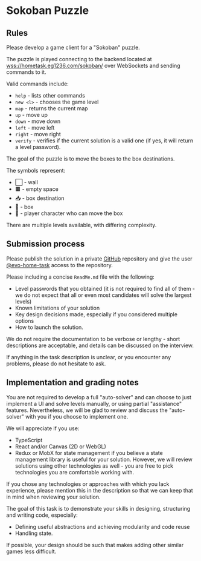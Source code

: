 # Sokoban Puzzle

## Rules

Please develop a game client for a "Sokoban" puzzle.

The puzzle is played connecting to the backend located at
[wss://hometask.eg1236.com/sokoban/](wss://hometask.eg1236.com/sokoban/) over WebSockets and sending
commands to it.

Valid commands include:
* `help` - lists other commands
* `new <l>` - chooses the game level
* `map` - returns the current map
* `up` - move up
* `down` - move down
* `left` - move left
* `right` - move right
* `verify` - verifies if the current solution is a valid one (if yes, it will return a level password).

The goal of the puzzle is to move the boxes to the box destinations.

The symbols represent:
* ⬜ - wall
* 🟫 - empty space
* 📥 - box destination
* 📧 - box
* 🧝 - player character who can move the box

There are multiple levels available, with differing complexity.

## Submission process

Please publish the solution in a private [GitHub](https://github.com/) repository and give the user
[@evo-home-task](https://github.com/evo-home-task) access to the repository.

Please including a concise `ReadMe.md` file with the following:
* Level passwords that you obtained (it is not required to find all of them - we do not expect that all or even most
  candidates will solve the largest levels)
* Known limitations of your solution
* Key design decisions made, especially if you considered multiple options
* How to launch the solution.

We do not require the documentation to be verbose or lengthy - short descriptions are acceptable, and details
can be discussed on the interview.

If anything in the task description is unclear, or you encounter any problems, please do not hesitate to ask.

## Implementation and grading notes

You are not required to develop a full "auto-solver" and can choose to just implement a UI and solve levels
manually, or using partial "assistance" features. Nevertheless, we will be glad to review and discuss the
"auto-solver" with you if you choose to implement one.

We will appreciate if you use:
* TypeScript
* React and/or Canvas (2D or WebGL)
* Redux or MobX for state management if you believe a state management library is useful for your solution.
  However, we will review solutions using other technologies as well - you are free to pick technologies you
  are comfortable working with.

If you chose any technologies or approaches with which you lack experience, please mention this in the
description so that we can keep that in mind when reviewing your solution.

The goal of this task is to demonstrate your skills in designing, structuring and writing code, especially:
* Defining useful abstractions and achieving modularity and code reuse
* Handling state.

If possible, your design should be such that makes adding other similar games less difficult.
